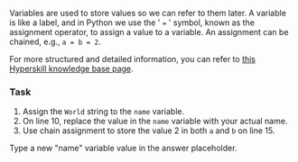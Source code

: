 

Variables are used to store values so we can refer to them later. A variable 
is like a label, and in Python we use the ' `=` ' symbol, known as the 
assignment operator, to assign a value to a variable. An assignment can be 
chained, e.g., `a = b = 2`.  

For more structured and detailed information, you can refer to [this Hyperskill knowledge base page](https://hyperskill.org/learn/step/5859?utm_source=jba&utm_medium=jba_courses_links).

### Task
 1. Assign the `World` string to the `name` variable.
 2. On line 10, replace the value in the `name` variable with your actual name.
 3. Use chain assignment to store the value 2 in both `a` and `b` on line 15.

<div class="hint">Type a new "name" variable value in the answer placeholder.</div>
